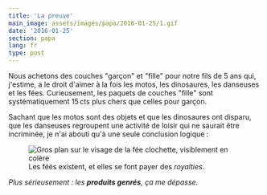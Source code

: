 ```yaml
---
title: 'La preuve'
main_image: assets/images/papa/2016-01-25/1.gif
date: '2016-01-25'
section: papa
lang: fr
type: post
---
```


Nous achetons des couches "garçon" et "fille" pour notre fils de 5 ans qui, j'estime, a le droit d'aimer à la fois les motos, les dinosaures, les danseuses et les fées. Curieusement, les paquets de couches "fille" sont systématiquement 15&thinsp;cts plus chers que celles pour garçon.

<!-- more -->

Sachant que les motos sont des objets et que les dinosaures ont disparu, que les danseuses regroupent une activité de loisir qui ne saurait être incriminée, je n'ai abouti qu'à une seule conclusion logique :

<figure>
  <img src="/assets/images/papa/2016-01-25/1.gif" alt="Gros plan sur le visage de la fée clochette, visiblement en colère" />
  <figcaption>Les féés existent, et elles se font payer des <em lang="en">royalties</em>.</figcaption>
</figure>

_Plus sérieusement : les **produits genrés**, ça me dépasse._
